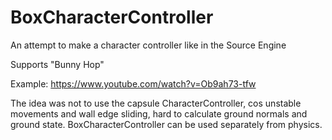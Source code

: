 # BoxCharacterController
An attempt to make a character controller like in the Source Engine

Supports "Bunny Hop"

Example: https://www.youtube.com/watch?v=Ob9ah73-tfw

The idea was not to use the capsule CharacterController, cos unstable movements and wall edge sliding, hard to calculate ground normals and ground state.
BoxCharacterController can be used separately from physics. 
